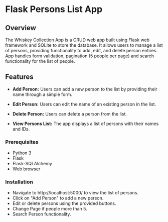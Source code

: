 # Flask Persons List App

## Overview

The Whiskey Collection App is a CRUD web app built using Flask web framework and SQLite to store the database. It allows users to manage a list of persons, providing functionality to add, edit, and delete person entries. App handles form validation, pagination (5 people per page) and search functionality for the list of people.

## Features

- **Add Person:** Users can add a new person to the list by providing their name through a simple form.

- **Edit Person:** Users can edit the name of an existing person in the list.

- **Delete Person:** Users can delete a person from the list.

- **View Persons List:** The app displays a list of persons with their names and IDs.

### Prerequisites

- Python 3
- Flask
- Flask-SQLAlchemy
- Web browser

### Installation

- Navigate to http://localhost:5000/ to view the list of persons.
- Click on "Add Person" to add a new person.
- Edit or delete persons using the provided buttons.
- Change Page if people more than 5.
- Search Person functionality.
